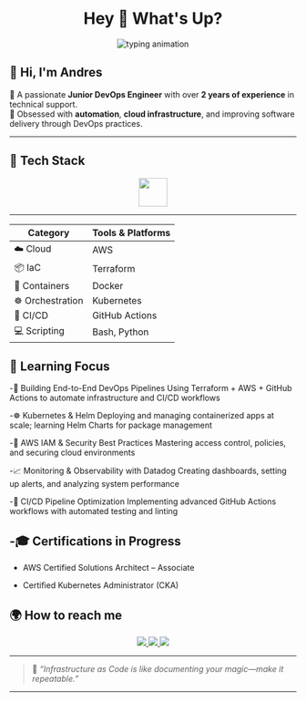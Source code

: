 <h1 align="center">Hey 👋 What's Up?</h1>

<div align="center">
<picture>
  <source media="(prefers-color-scheme: dark)" 
          srcset="https://readme-typing-svg.herokuapp.com?font=Fira+Code&size=22&pause=1000&color=F7F7F7&center=true&vCenter=true&width=435&lines=Junior+DevOps+Engineer+%F0%9F%9B%A0%EF%B8%8F;Cloud+%7C+IaC+%7C+Automation">
  <source media="(prefers-color-scheme: light)" 
          srcset="https://readme-typing-svg.herokuapp.com?font=Fira+Code&size=22&pause=1000&color=000000&center=true&vCenter=true&width=435&lines=Junior+DevOps+Engineer+%F0%9F%9B%A0%EF%B8%8F;Cloud+%7C+IaC+%7C+Automation">
  <img alt="typing animation" 
       src="https://readme-typing-svg.herokuapp.com?font=Fira+Code&size=22&pause=1000&color=000000&center=true&vCenter=true&width=435&lines=Junior+DevOps+Engineer+%F0%9F%9B%A0%EF%B8%8F;Cloud+%7C+IaC+%7C+Automation">
</picture>
</div>


## 👋 Hi, I'm **Andres**

🚀 A passionate **Junior DevOps Engineer** with over **2 years of experience** in technical support.  
🔧 Obsessed with **automation**, **cloud infrastructure**, and improving software delivery through DevOps practices.

---

## 🧰 Tech Stack

<div align="center">
  <img src="https://skillicons.dev/icons?i=py,aws,bash,kubernetes,terraform,git,docker" height="50" />
</div>

---
<div align="center">
 
| Category           | Tools & Platforms                          |
|--------------------|---------------------------------------------|
| ☁️ Cloud           | AWS                          |
| 📦 IaC             | Terraform                                   |
| 🐳 Containers      | Docker                                      |
| ☸️ Orchestration   | Kubernetes                                  |
| 🔁 CI/CD           | GitHub Actions                              |
| 💻 Scripting       | Bash, Python                                |

</div>


## 🎯 Learning Focus

-🚧 Building End-to-End DevOps Pipelines
Using Terraform + AWS + GitHub Actions to automate infrastructure and CI/CD workflows

-☸️ Kubernetes & Helm
Deploying and managing containerized apps at scale; learning Helm Charts for package management

-🔐 AWS IAM & Security Best Practices
Mastering access control, policies, and securing cloud environments

-📈 Monitoring & Observability with Datadog
Creating dashboards, setting up alerts, and analyzing system performance

-🧪 CI/CD Pipeline Optimization
Implementing advanced GitHub Actions workflows with automated testing and linting

-🎓 Certifications in Progress
--
* AWS Certified Solutions Architect – Associate

* Certified Kubernetes Administrator (CKA)


## 🌍 How to reach me

<div align="center">
  <a href="https://www.linkedin.com/in/andres-rivera0608">
    <img src="https://img.shields.io/badge/LinkedIn-Andres_Rivera-253342?style=for-the-badge&logo=linkedin&logoColor=white" />
  </a>
  <a href="https://github.com/Rivce06">
    <img src="https://img.shields.io/badge/GitHub-Rivce06-253342?style=for-the-badge&logo=github&logoColor=white" />
  </a>
  <a href="mailto:gvenegas7978@gmail.com">
    <img src="https://img.shields.io/badge/Email-gvenegas7978@gmail.com-253342?style=for-the-badge&logo=gmail&logoColor=white" />
  </a>
</div>

---

> 🧠 _“Infrastructure as Code is like documenting your magic—make it repeatable.”_


---


